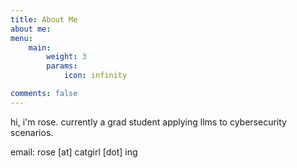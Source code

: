 ```yaml
---
title: About Me
about me:
menu:
    main: 
        weight: 3
        params:
            icon: infinity

comments: false
---
```


hi, i'm rose. currently a grad student applying llms to cybersecurity scenarios.

email: rose [at] catgirl [dot] ing
